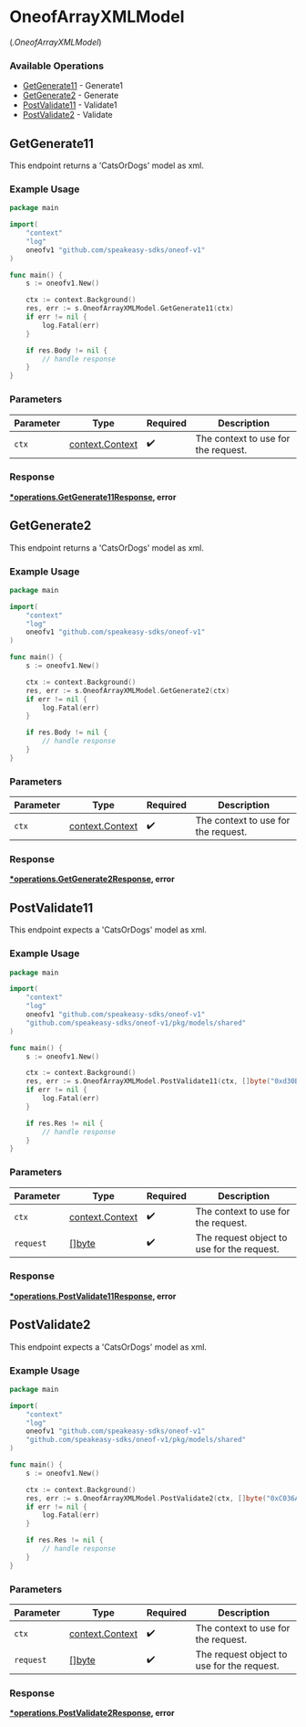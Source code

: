 # OneofArrayXMLModel
(*.OneofArrayXMLModel*)

### Available Operations

* [GetGenerate11](#getgenerate11) - Generate1
* [GetGenerate2](#getgenerate2) - Generate
* [PostValidate11](#postvalidate11) - Validate1
* [PostValidate2](#postvalidate2) - Validate

## GetGenerate11

This endpoint returns a 'CatsOrDogs' model as xml.

### Example Usage

```go
package main

import(
	"context"
	"log"
	oneofv1 "github.com/speakeasy-sdks/oneof-v1"
)

func main() {
    s := oneofv1.New()

    ctx := context.Background()
    res, err := s.OneofArrayXMLModel.GetGenerate11(ctx)
    if err != nil {
        log.Fatal(err)
    }

    if res.Body != nil {
        // handle response
    }
}
```

### Parameters

| Parameter                                             | Type                                                  | Required                                              | Description                                           |
| ----------------------------------------------------- | ----------------------------------------------------- | ----------------------------------------------------- | ----------------------------------------------------- |
| `ctx`                                                 | [context.Context](https://pkg.go.dev/context#Context) | :heavy_check_mark:                                    | The context to use for the request.                   |


### Response

**[*operations.GetGenerate11Response](../../models/operations/getgenerate11response.md), error**


## GetGenerate2

This endpoint returns a 'CatsOrDogs' model as xml.

### Example Usage

```go
package main

import(
	"context"
	"log"
	oneofv1 "github.com/speakeasy-sdks/oneof-v1"
)

func main() {
    s := oneofv1.New()

    ctx := context.Background()
    res, err := s.OneofArrayXMLModel.GetGenerate2(ctx)
    if err != nil {
        log.Fatal(err)
    }

    if res.Body != nil {
        // handle response
    }
}
```

### Parameters

| Parameter                                             | Type                                                  | Required                                              | Description                                           |
| ----------------------------------------------------- | ----------------------------------------------------- | ----------------------------------------------------- | ----------------------------------------------------- |
| `ctx`                                                 | [context.Context](https://pkg.go.dev/context#Context) | :heavy_check_mark:                                    | The context to use for the request.                   |


### Response

**[*operations.GetGenerate2Response](../../models/operations/getgenerate2response.md), error**


## PostValidate11

This endpoint expects a 'CatsOrDogs' model as xml.

### Example Usage

```go
package main

import(
	"context"
	"log"
	oneofv1 "github.com/speakeasy-sdks/oneof-v1"
	"github.com/speakeasy-sdks/oneof-v1/pkg/models/shared"
)

func main() {
    s := oneofv1.New()

    ctx := context.Background()
    res, err := s.OneofArrayXMLModel.PostValidate11(ctx, []byte("0xd30B1A5d8E"))
    if err != nil {
        log.Fatal(err)
    }

    if res.Res != nil {
        // handle response
    }
}
```

### Parameters

| Parameter                                             | Type                                                  | Required                                              | Description                                           |
| ----------------------------------------------------- | ----------------------------------------------------- | ----------------------------------------------------- | ----------------------------------------------------- |
| `ctx`                                                 | [context.Context](https://pkg.go.dev/context#Context) | :heavy_check_mark:                                    | The context to use for the request.                   |
| `request`                                             | [[]byte](../../models//.md)                           | :heavy_check_mark:                                    | The request object to use for the request.            |


### Response

**[*operations.PostValidate11Response](../../models/operations/postvalidate11response.md), error**


## PostValidate2

This endpoint expects a 'CatsOrDogs' model as xml.

### Example Usage

```go
package main

import(
	"context"
	"log"
	oneofv1 "github.com/speakeasy-sdks/oneof-v1"
	"github.com/speakeasy-sdks/oneof-v1/pkg/models/shared"
)

func main() {
    s := oneofv1.New()

    ctx := context.Background()
    res, err := s.OneofArrayXMLModel.PostValidate2(ctx, []byte("0xC036A4f80F"))
    if err != nil {
        log.Fatal(err)
    }

    if res.Res != nil {
        // handle response
    }
}
```

### Parameters

| Parameter                                             | Type                                                  | Required                                              | Description                                           |
| ----------------------------------------------------- | ----------------------------------------------------- | ----------------------------------------------------- | ----------------------------------------------------- |
| `ctx`                                                 | [context.Context](https://pkg.go.dev/context#Context) | :heavy_check_mark:                                    | The context to use for the request.                   |
| `request`                                             | [[]byte](../../models//.md)                           | :heavy_check_mark:                                    | The request object to use for the request.            |


### Response

**[*operations.PostValidate2Response](../../models/operations/postvalidate2response.md), error**

